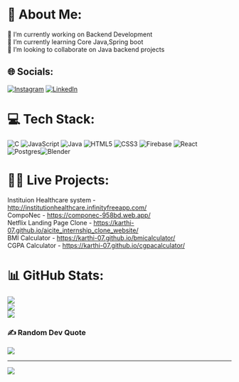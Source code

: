 # 💫 About Me:
🔭 I’m currently working on Backend Development<br>🌱 I’m currently learning Core Java,Spring boot<br>👯 I’m looking to collaborate on Java backend projects<br>


## 🌐 Socials:
[![Instagram](https://img.shields.io/badge/Instagram-%23E4405F.svg?logo=Instagram&logoColor=white)](https://instagram.com/karthiii_07s) [![LinkedIn](https://img.shields.io/badge/LinkedIn-%230077B5.svg?logo=linkedin&logoColor=white)](https://linkedin.com/in/karthic07) 

# 💻 Tech Stack:
![C](https://img.shields.io/badge/c-%2300599C.svg?style=for-the-badge&logo=c&logoColor=white) ![JavaScript](https://img.shields.io/badge/javascript-%23323330.svg?style=for-the-badge&logo=javascript&logoColor=%23F7DF1E) ![Java](https://img.shields.io/badge/java-%23ED8B00.svg?style=for-the-badge&logo=java&logoColor=white) ![HTML5](https://img.shields.io/badge/html5-%23E34F26.svg?style=for-the-badge&logo=html5&logoColor=white) ![CSS3](https://img.shields.io/badge/css3-%231572B6.svg?style=for-the-badge&logo=css3&logoColor=white) ![Firebase](https://img.shields.io/badge/firebase-%23039BE5.svg?style=for-the-badge&logo=firebase) ![React](https://img.shields.io/badge/react-%2320232a.svg?style=for-the-badge&logo=react&logoColor=%2361DAFB) ![Postgres](https://img.shields.io/badge/postgres-%23316192.svg?style=for-the-badge&logo=postgresql&logoColor=white)![Blender](https://img.shields.io/badge/blender-%23F5792A.svg?style=for-the-badge&logo=blender&logoColor=white)

# 👨‍💻 Live Projects:
Instituion Healthcare system - http://institutionhealthcare.infinityfreeapp.com/ <br>
CompoNec - https://componec-958bd.web.app/ <br>
Netflix Landing Page Clone - https://karthi-07.github.io/aicite_internship_clone_website/ <br>
BMI Calculator - https://karthi-07.github.io/bmicalculator/ <br> 
CGPA Calculator - https://karthi-07.github.io/cgpacalculator/ <br>

# 📊 GitHub Stats:
![](https://github-readme-stats.vercel.app/api?username=Karthi-07&theme=merko&hide_border=false&include_all_commits=true&count_private=false)<br/>
![](https://github-readme-streak-stats.herokuapp.com/?user=Karthi-07&theme=merko&hide_border=false)<br/>
![](https://github-readme-stats.vercel.app/api/top-langs/?username=Karthi-07&theme=merko&hide_border=false&include_all_commits=true&count_private=false&layout=compact)

### ✍️ Random Dev Quote
![](https://quotes-github-readme.vercel.app/api?type=horizontal&theme=gruvbox)

---
[![](https://visitcount.itsvg.in/api?id=Karthi-07&icon=0&color=0)](https://visitcount.itsvg.in)

<!-- Proudly created with GPRM ( https://gprm.itsvg.in ) -->
